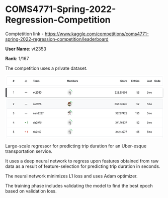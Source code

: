 # COMS4771-Spring-2022-Regression-Competition

Comptetition link - https://www.kaggle.com/competitions/coms4771-spring-2022-regression-competition/leaderboard

**User Name**: vt2353

**Rank**: 1/167

The competition uses a private dataset.

<p align="center">
  <img src="/reports/standings.png" width="600" height="200" title="Standings">
</p>

Large-scale regressor for predicting trip duration for an Uber-esque transportation service.

It uses a deep neural network to regress upon features obtained from raw data as a result of feature-selection for predicting trip duration in seconds.

The neural network minimizes L1 loss and uses Adam optimizer.

The training phase includes validating the model to find the best epoch based on validation loss.
